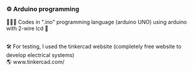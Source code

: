 ### ⚙️ Arduino programming
👨🏻‍💻 Codes in ".ino" programming language (arduino UNO) using arduino with 2-wire lcd 🔌
##
<div>🛠 For testing, I used the tinkercad website (completely free website to develop electrical systems)</div>
<div>🌎 www.tinkercad.com/</div>
